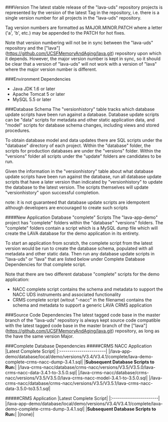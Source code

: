 ###Version
The latest stable release of the "lava-uds" repository projects is represented by the  version of the latest Tag in the repository, i.e. there is a single version number for all projects in the "lava-uds" repository.

Tag version numbers are formatted as MAJOR.MINOR.PATCH where a letter ('a', 'b', etc.) may be appended to the PATCH for hot fixes. 

Note that version numbering will not be in sync between the "lava-uds" repository and the ["lava"] (https://github.com/UCSFMemoryAndAging/lava.git) repository upon which it depends. However, the major version number is kept in sync, so it should be clear that a version of "lava-uds" will not work with a version of "lava" where the major version number is different. 


    
###Environment Dependencies
- Java JDK 1.6 or later
- Apache Tomcat 5 or later
- MySQL 5.5 or later


    
###Database Schema
The "versionhistory" table tracks which database update scripts have been run against a database. Database update scripts can be "data" scripts for metadata and other static application data, and "model" scripts for database schema changes, including views and stored procedures.

To obtain database model and data updates there are SQL scripts under the "database" directory of each project. Within the "database" folder, the scripts for production databases are under the "versions" folder. Within the "versions" folder all scripts under the "update" folders are candidates to be run.

Given the information in the "versionhistory" table about what database update scripts have been run against the database, run all database update scripts that have a later version than indicated by "versionhistory" to update the database to the latest version. The scripts themselves will update "versionhistory" upon successful completion.

note: it is not guaranteed that database update scripts are idempotent although developers are encouraged to create such scripts

####New Application Database "complete" Scripts
The "lava-app-demo" project has "complete" folders within the "database" "versions" folders. The "complete" folders contain a script which is a MySQL dump file which will create the LAVA database for the demo application in its entirety. 

To start an application from scratch, the complete script from the latest version would be run to create the database schema, populated with all metadata and other static data. Then run any database update scripts in "lava-uds" or "lava" that are listed below under Complete Database Dependencies for that complete script.

Note that there are two different database "complete" scripts for the demo application:
+ NACC complete script contains the schema and metadata to support the NACC UDS instruments and associated functionality
+ CRMS complete script (witout "-nacc" in the filename) contains the schema and metadata to support a generic LAVA CRMS application

   
###Source Code Dependencies
The latest tagged code base in the master branch of the "lava-uds" repository is always kept source code compatible with the latest tagged code base in the master branch of the ["lava"] (https://github.com/UCSFMemoryAndAging/lava.git) repository, as long as the have the same version Major. 

###Complete Database Dependencies
#####CRMS NACC Application
|Latest Complete Script|
|:-----------------------|
|/lava-app-demo/database/local/demo/versions/V3.4/V3.4.1/complete/lava-demo-complete-crms-nacc-dump-3.4.1.sql|
|**Subsequent Database Scripts to Run:**|
|/lava-crms-nacc/database/crms-nacc/versions/V3.5/V3.5.0/lava-crms-nacc-data-3.4.1-to-3.5.0.sql|
|/lava-crms-nacc/database/crms-nacc/versions/V3.5/V3.5.0/lava-crms-nacc-model-3.4.1-to-3.5.0.sql|
|/lava-crms-nacc/database/crms-nacc/versions/V3.5/V3.5.1/lava-crms-nacc-data-3.5.0-to3.5.1.sql|

#####CRMS Application
|Latest Complete Script|
|:-----------------------|
|/lava-app-demo/database/local/demo/versions/V3.4/V3.4.1/complete/lava-demo-complete-crms-dump-3.4.1.sql|
|**Subsequent Database Scripts to Run:**|
|(none)|









